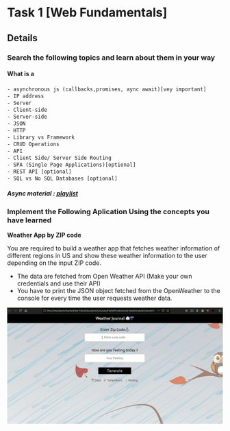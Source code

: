 # Task 1 [Web Fundamentals]
## Details
### Search the following topics and learn about them in your way

#### What is a
    - asynchronous js (callbacks,promises, aync await)[vey important]
    - IP address
    - Server
    - Client-side
    - Server-side
    - JSON
    - HTTP 
    - Library vs Framework
    - CRUD Operations
    - API
    - Client Side/ Server Side Routing
    - SPA (Single Page Applications)[optional]
    - REST API [optional]
    - SQL vs No SQL Databases [optional]

##### Async material : [playlist](https://www.youtube.com/playlist?list=PL4cUxeGkcC9jx2TTZk3IGWKSbtugYdrlu)

### Implement the Following Aplication Using the concepts you have learned

**Weather App by ZIP code**

You are required to build a weather app that fetches weather information of different 
regions in US and show these weather information to the user depending on the input
ZIP code.

- The data are fetched from Open Weather API (Make your own credentials and use their API)
- You have to print the JSON object fetched from the OpenWeather to the console for every
time the user requests weather data.

![Demo](demo.gif)
